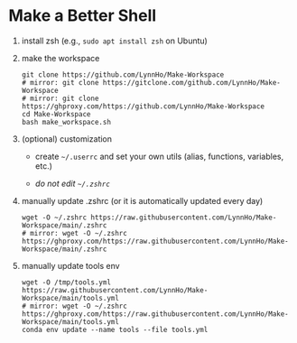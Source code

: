 # Make a Better Shell
1. install zsh (e.g., `sudo apt install zsh` on Ubuntu)
2. make the workspace

    ```console
    git clone https://github.com/LynnHo/Make-Workspace
    # mirror: git clone https://gitclone.com/github.com/LynnHo/Make-Workspace
    # mirror: git clone https://ghproxy.com/https://github.com/LynnHo/Make-Workspace
    cd Make-Workspace
    bash make_workspace.sh
    ```

3. (optional) customization

   + create `~/.userrc` and set your own utils (alias, functions, variables, etc.)
  
   + *do not edit `~/.zshrc`*

5. manually update .zshrc (or it is automatically updated every day)

    ```console
    wget -O ~/.zshrc https://raw.githubusercontent.com/LynnHo/Make-Workspace/main/.zshrc
    # mirror: wget -O ~/.zshrc https://ghproxy.com/https://raw.githubusercontent.com/LynnHo/Make-Workspace/main/.zshrc
    ```

6. manually update tools env

   ```console
   wget -O /tmp/tools.yml https://raw.githubusercontent.com/LynnHo/Make-Workspace/main/tools.yml
   # mirror: wget -O ~/.zshrc https://ghproxy.com/https://raw.githubusercontent.com/LynnHo/Make-Workspace/main/tools.yml
   conda env update --name tools --file tools.yml
   ```
